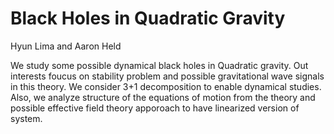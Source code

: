 # Black Holes in Quadratic Gravity

Hyun Lima and Aaron Held

We study some possible dynamical black holes in 
Quadratic gravity. Out interests foucus on stability
problem and possible gravitational wave signals in this
theory. We consider 3+1 decomposition to enable dynamical
studies. Also, we analyze structure of the equations of
motion from the theory and possible effective field theory
apporoach to have linearized version of system.
